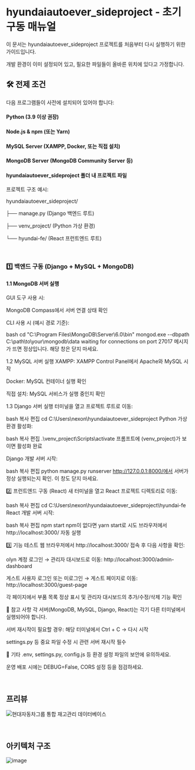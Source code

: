 
# hyundaiautoever_sideproject - 초기 구동 매뉴얼
이 문서는 hyundaiautoever_sideproject 프로젝트를 처음부터 다시 실행하기 위한 가이드입니다.

개발 환경이 이미 설정되어 있고, 필요한 파일들이 올바른 위치에 있다고 가정합니다.

## 🛠 전제 조건
다음 프로그램들이 사전에 설치되어 있어야 합니다:

#### Python (3.9 이상 권장)

#### Node.js & npm (또는 Yarn)

#### MySQL Server (XAMPP, Docker, 또는 직접 설치)

#### MongoDB Server (MongoDB Community Server 등)

#### hyundaiautoever_sideproject 폴더 내 프로젝트 파일

프로젝트 구조 예시:

hyundaiautoever_sideproject/

├── manage.py (Django 백엔드 루트)

├── venv_project/ (Python 가상 환경)

└── hyundai-fe/ (React 프런트엔드 루트)

<br>

### 1️⃣ 백엔드 구동 (Django + MySQL + MongoDB)
#### 1.1 MongoDB 서버 실행
GUI 도구 사용 시:

MongoDB Compass에서 서버 연결 상태 확인

CLI 사용 시 (예시 경로 기준):

bash
cd "C:\Program Files\MongoDB\Server\6.0\bin"
mongod.exe --dbpath C:\path\to\your\mongodb\data
waiting for connections on port 27017 메시지가 뜨면 정상입니다. 해당 창은 닫지 마세요.

1.2 MySQL 서버 실행
XAMPP: XAMPP Control Panel에서 Apache와 MySQL 시작

Docker: MySQL 컨테이너 실행 확인

직접 설치: MySQL 서비스가 실행 중인지 확인

1.3 Django 서버 실행
터미널을 열고 프로젝트 루트로 이동:

bash
복사
편집
cd C:\Users\nexon\hyundaiautoever_sideproject
Python 가상 환경 활성화:

bash
복사
편집
.\venv_project\Scripts\activate
프롬프트에 (venv_project)가 보이면 활성화 완료

Django 개발 서버 시작:

bash
복사
편집
python manage.py runserver
http://127.0.0.1:8000/에서 서버가 정상 실행되는지 확인. 이 창도 닫지 마세요.

2️⃣ 프런트엔드 구동 (React)
새 터미널을 열고 React 프로젝트 디렉토리로 이동:

bash
복사
편집
cd C:\Users\nexon\hyundaiautoever_sideproject\hyundai-fe
React 개발 서버 시작:

bash
복사
편집
npm start
npm이 없다면 yarn start로 시도
브라우저에서 http://localhost:3000/ 자동 실행

3️⃣ 기능 테스트
웹 브라우저에서 http://localhost:3000/ 접속 후 다음 사항을 확인:

olyn 계정 로그인 → 관리자 대시보드로 이동:
http://localhost:3000/admin-dashboard

게스트 사용자 로그인 또는 미로그인 → 게스트 페이지로 이동:
http://localhost:3000/guest-page

각 페이지에서 부품 목록 정상 표시 및
관리자 대시보드의 추가/수정/삭제 기능 확인

🔁 참고 사항
각 서버(MongoDB, MySQL, Django, React)는 각기 다른 터미널에서 실행되어야 합니다.

서버 재시작이 필요할 경우: 해당 터미널에서 Ctrl + C → 다시 시작

settings.py 등 중요 파일 수정 시 관련 서버 재시작 필수

📌 기타
.env, settings.py, config.js 등 환경 설정 파일의 보안에 유의하세요.

운영 배포 시에는 DEBUG=False, CORS 설정 등을 점검하세요.

<br>

## 프리뷰

![현대자동차그룹 통합 재고관리 데이터베이스](https://github.com/user-attachments/assets/314a8b02-30db-4d3f-9322-26e162ca7bd3)

<br>

## 아키텍처 구조

![image](https://github.com/user-attachments/assets/afa2992b-92e5-4dea-84b7-0a9a2784b585)
